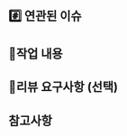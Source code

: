 ## #️⃣ 연관된 이슈


## 📝작업 내용
<!-- <img src="image.url" align="center" width="49%"> -->

## 💬리뷰 요구사항 (선택)

## 참고사항
